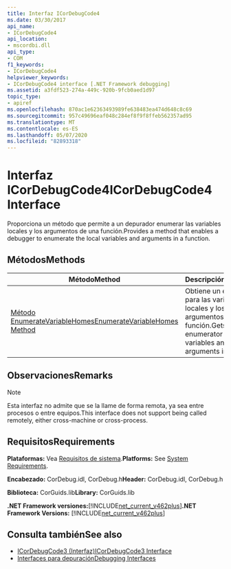 ```yaml
---
title: Interfaz ICorDebugCode4
ms.date: 03/30/2017
api_name:
- ICorDebugCode4
api_location:
- mscordbi.dll
api_type:
- COM
f1_keywords:
- ICorDebugCode4
helpviewer_keywords:
- ICorDebugCode4 interface [.NET Framework debugging]
ms.assetid: a3fdf523-274a-449c-920b-9fcb0aed1d97
topic_type:
- apiref
ms.openlocfilehash: 870ac1e62363493989fe638483ea474d648c8c69
ms.sourcegitcommit: 957c49696eaf048c284ef8f9f8ffeb562357ad95
ms.translationtype: MT
ms.contentlocale: es-ES
ms.lasthandoff: 05/07/2020
ms.locfileid: "82893318"
---
```

# <a name="icordebugcode4-interface"></a><span data-ttu-id="1da37-102">Interfaz ICorDebugCode4</span><span class="sxs-lookup"><span data-stu-id="1da37-102">ICorDebugCode4 Interface</span></span>
<span data-ttu-id="1da37-103">Proporciona un método que permite a un depurador enumerar las variables locales y los argumentos de una función.</span><span class="sxs-lookup"><span data-stu-id="1da37-103">Provides a method that enables a debugger to enumerate the local variables and arguments in a function.</span></span>  
  
## <a name="methods"></a><span data-ttu-id="1da37-104">Métodos</span><span class="sxs-lookup"><span data-stu-id="1da37-104">Methods</span></span>  
  
|<span data-ttu-id="1da37-105">Método</span><span class="sxs-lookup"><span data-stu-id="1da37-105">Method</span></span>|<span data-ttu-id="1da37-106">Descripción</span><span class="sxs-lookup"><span data-stu-id="1da37-106">Description</span></span>|  
|------------|-----------------|  
|[<span data-ttu-id="1da37-107">Método EnumerateVariableHomes</span><span class="sxs-lookup"><span data-stu-id="1da37-107">EnumerateVariableHomes Method</span></span>](icordebugcode4-enumeratevariablehomes-method.md)|<span data-ttu-id="1da37-108">Obtiene un enumerador para las variables locales y los argumentos de una función.</span><span class="sxs-lookup"><span data-stu-id="1da37-108">Gets an enumerator to the local variables and arguments in a function.</span></span>|  
  
## <a name="remarks"></a><span data-ttu-id="1da37-109">Observaciones</span><span class="sxs-lookup"><span data-stu-id="1da37-109">Remarks</span></span>  
  
> [!NOTE]
> <span data-ttu-id="1da37-110">Esta interfaz no admite que se la llame de forma remota, ya sea entre procesos o entre equipos.</span><span class="sxs-lookup"><span data-stu-id="1da37-110">This interface does not support being called remotely, either cross-machine or cross-process.</span></span>  
  
## <a name="requirements"></a><span data-ttu-id="1da37-111">Requisitos</span><span class="sxs-lookup"><span data-stu-id="1da37-111">Requirements</span></span>  
 <span data-ttu-id="1da37-112">**Plataformas:** Vea [Requisitos de sistema](../../get-started/system-requirements.md).</span><span class="sxs-lookup"><span data-stu-id="1da37-112">**Platforms:** See [System Requirements](../../get-started/system-requirements.md).</span></span>  
  
 <span data-ttu-id="1da37-113">**Encabezado:** CorDebug.idl, CorDebug.h</span><span class="sxs-lookup"><span data-stu-id="1da37-113">**Header:** CorDebug.idl, CorDebug.h</span></span>  
  
 <span data-ttu-id="1da37-114">**Biblioteca:** CorGuids.lib</span><span class="sxs-lookup"><span data-stu-id="1da37-114">**Library:** CorGuids.lib</span></span>  
  
 <span data-ttu-id="1da37-115">**.NET Framework versiones:**[!INCLUDE[net_current_v462plus](../../../../includes/net-current-v462plus-md.md)]</span><span class="sxs-lookup"><span data-stu-id="1da37-115">**.NET Framework Versions:** [!INCLUDE[net_current_v462plus](../../../../includes/net-current-v462plus-md.md)]</span></span>  
  
## <a name="see-also"></a><span data-ttu-id="1da37-116">Consulta también</span><span class="sxs-lookup"><span data-stu-id="1da37-116">See also</span></span>

- [<span data-ttu-id="1da37-117">ICorDebugCode3 (Interfaz)</span><span class="sxs-lookup"><span data-stu-id="1da37-117">ICorDebugCode3 Interface</span></span>](icordebugcode3-interface.md)
- [<span data-ttu-id="1da37-118">Interfaces para depuración</span><span class="sxs-lookup"><span data-stu-id="1da37-118">Debugging Interfaces</span></span>](debugging-interfaces.md)
